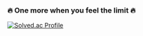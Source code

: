 ###  🔥 One more when you feel the limit 🔥


[![Solved.ac Profile](http://mazassumnida.wtf/api/v2/generate_badge?boj=yllh325)](https://solved.ac/yllh325/)
<!--
**yeonchaking/yeonchaking** is a ✨ _special_ ✨ repository because its `README.md` (this file) appears on your GitHub profile.

Here are some ideas to get you started:

- 🔭 I’m currently working on ...
- 🌱 I’m currently learning ...
- 👯 I’m looking to collaborate on ...
- 🤔 I’m looking for help with ...
- 💬 Ask me about ...
- 📫 How to reach me: ...
- 😄 Pronouns: ...
- ⚡ Fun fact: ...
-->
